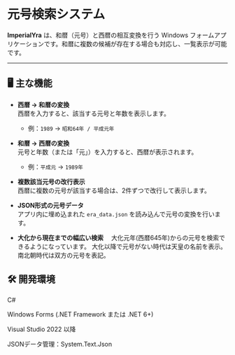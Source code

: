 # 元号検索システム

**ImperialYra** は、和暦（元号）と西暦の相互変換を行う Windows フォームアプリケーションです。和暦に複数の候補が存在する場合も対応し、一覧表示が可能です。

---

## 🖥️ 主な機能

- **西暦 → 和暦の変換**  
  西暦を入力すると、該当する元号と年数を表示します。
  - 例：`1989` → `昭和64年 / 平成元年`
　
- **和暦 → 西暦の変換**  
  元号と年数（または「元」）を入力すると、西暦が表示されます。
  - 例：`平成元` → `1989年`

- **複数該当元号の改行表示**  
  西暦に複数の元号が該当する場合は、2件ずつで改行して表示します。

- **JSON形式の元号データ**  
  アプリ内に埋め込まれた `era_data.json` を読み込んで元号の変換を行います。
  
- **大化から現在までの幅広い検索**　
  大化元年(西暦645年)からの元号を検索できるようになっています。
  大化以降で元号がない時代は天皇の名前を表示。
  南北朝時代は双方の元号を表記。
  
## 🛠 開発環境
C#

Windows Forms (.NET Framework または .NET 6+)

Visual Studio 2022 以降

JSONデータ管理：System.Text.Json
